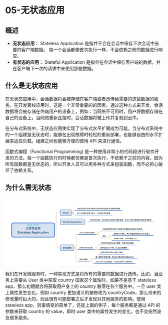 # 05-无状态应用

## 概述

- **无状态应用：** Stateless Application 是指并不会在会话中保存下次会话中去要的客户端数据。 每一个会话都像首次执行一样，不会依赖之前的数据进行响应。
- **有状态的应用：** Stateful Application 是指会在会话中保存客户端的数据，并在客户端下一次的请求中来使用那些数据。

## 什么是无状态应用

在无状态应用中，会话数据将会被存储在客户端或者透传给需要的这些数据的服务。在开发离线应用时，这是一个非常重要的的因素。通过这种方式来开发，会话数据将会被存储在终端用户的设备上，例如：当网络不可用时，用户将数据存储在自己的设备上，当网络重新连接时，会话数据将被上传并复制到云中。

在分布式系统中，无状态应用使实现了分布式水平扩展成为可能。当分布式系统中的一个组建是无状态时，能够在出现故障时轻松的重新部署，也能够自由的水平扩展来适应负载。组建之间也能够方便的使用 API 来进行通信。

函数式编程（Functional Programming) 是一种使用非常小的代码段进行软件开发的方法。每一个函数执行的时候都仿佛是首次执行，不依赖于之前的内容。因为所有函数都是无状态的，所以开发人员可以用多种方式来组装函数，而不必担心破坏了依赖关系。

## 为什么需无状态

![img](./assets/0132bbd64c8b596.png)

我们在开发微服务时，一种实现方式是将所有的需要的数据进行透传。比如，当业务上需要从 User 类中获取 country 国家这个属性时，如果不是基于 stateless app，那么初期就会将获取用户身上的 country 散落在各个服务中。一旦 user 类上属性发生变化，例如 country 更加语义的被修改为 countryCode，那么带来的修改量时巨大的，而且很有可能部署之后才发现对其他服务的影响。使用 stateless app，则事情变的简单了，还是上面的例子，每个服务都是通过 API 的参数来获取 country 的 value，即时 user 类中的属性发生的变化，也不会突然波及很多服务。